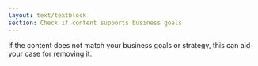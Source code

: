 ```yaml
---
layout: text/textblock
section: Check if content supports business goals
---
```

If the content does not match your business goals or strategy, this can aid your case for removing it.
